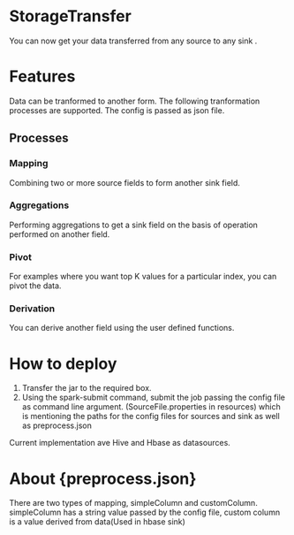 # StorageTransfer
You can now get your data transferred from any source to any sink .

# Features
Data can be tranformed to another form. The following tranformation processes are supported. The config is passed as json file.

## Processes
### Mapping 
Combining two or more source fields to form another sink field.

### Aggregations 
Performing aggregations to get a sink field on the basis of operation performed on another field. 

### Pivot 
For examples where you want top K values for a particular index, you can pivot the data.

### Derivation 
You can derive another field using the user defined functions. 

# How to deploy
1. Transfer the jar to the required box.
2. Using the spark-submit command, submit the job passing the config file as command line argument. (SourceFile.properties in resources) 
which is mentioning the paths for the config files for sources and sink as well as preprocess.json

Current implementation ave Hive and Hbase as datasources. 

# About {preprocess.json}
There are two types of mapping, simpleColumn and customColumn.
simpleColumn has a string value passed by the config file, custom column is a value derived from data(Used in hbase sink)

